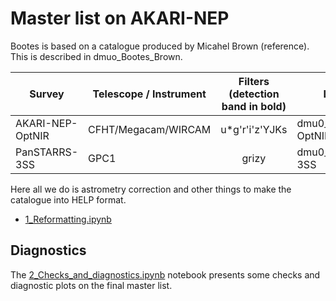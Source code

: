 # Master list on AKARI-NEP

Bootes is based on a catalogue produced by Micahel Brown (reference). This is described in dmuo_Bootes_Brown.

| Survey | Telescope / Instrument  | Filters (detection band in bold)  | Location        |
|--------|-------------------------|:---------------------------------:|-----------------|
| AKARI-NEP-OptNIR | CFHT/Megacam/WIRCAM | u*g'r'i'z'YJKs        | dmu0_AKARI-NEP-OptNIR |  
| PanSTARRS-3SS | GPC1             | grizy                          | dmu0_PanSTARRS-3SS |     

Here all we do is astrometry correction and other things to make the catalogue into HELP format.

- [1_Reformatting.ipynb](1_Reformatting.ipynb) 

## Diagnostics

The [2_Checks_and_diagnostics.ipynb](2_Checks_and_diagnostics.ipynb) notebook
presents some checks and diagnostic plots on the final master list.






